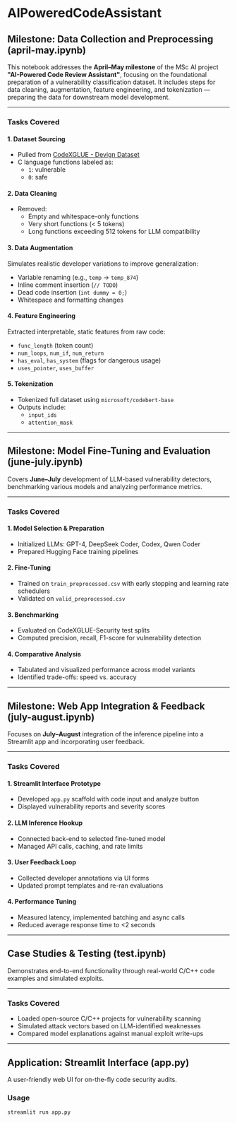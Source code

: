 # AIPoweredCodeAssistant

## Milestone: Data Collection and Preprocessing (april-may.ipynb)

This notebook addresses the **April–May milestone** of the MSc AI project **"AI-Powered Code Review Assistant"**, focusing on the foundational preparation of a vulnerability classification dataset. It includes steps for data cleaning, augmentation, feature engineering, and tokenization — preparing the data for downstream model development.

---

### Tasks Covered

#### 1. Dataset Sourcing

- Pulled from [CodeXGLUE - Devign Dataset](https://huggingface.co/datasets/code_x_glue_cc_defect_detection)  
- C language functions labeled as:  
  - `1`: vulnerable  
  - `0`: safe

#### 2. Data Cleaning

- Removed:  
  - Empty and whitespace-only functions  
  - Very short functions (< 5 tokens)  
  - Long functions exceeding 512 tokens for LLM compatibility

#### 3. Data Augmentation

Simulates realistic developer variations to improve generalization:

- Variable renaming (e.g., `temp` → `temp_874`)  
- Inline comment insertion (`// TODO`)  
- Dead code insertion (`int dummy = 0;`)  
- Whitespace and formatting changes

#### 4. Feature Engineering

Extracted interpretable, static features from raw code:

- `func_length` (token count)  
- `num_loops`, `num_if`, `num_return`  
- `has_eval`, `has_system` (flags for dangerous usage)  
- `uses_pointer`, `uses_buffer`

#### 5. Tokenization

- Tokenized full dataset using `microsoft/codebert-base`  
- Outputs include:  
  - `input_ids`  
  - `attention_mask`

---

## Milestone: Model Fine-Tuning and Evaluation (june-july.ipynb)

Covers **June–July** development of LLM-based vulnerability detectors, benchmarking various models and analyzing performance metrics.

---

### Tasks Covered

#### 1. Model Selection & Preparation

- Initialized LLMs: GPT-4, DeepSeek Coder, Codex, Qwen Coder  
- Prepared Hugging Face training pipelines

#### 2. Fine-Tuning

- Trained on `train_preprocessed.csv` with early stopping and learning rate schedulers  
- Validated on `valid_preprocessed.csv`

#### 3. Benchmarking

- Evaluated on CodeXGLUE-Security test splits  
- Computed precision, recall, F1-score for vulnerability detection

#### 4. Comparative Analysis

- Tabulated and visualized performance across model variants  
- Identified trade-offs: speed vs. accuracy

---

## Milestone: Web App Integration & Feedback (july-august.ipynb)

Focuses on **July–August** integration of the inference pipeline into a Streamlit app and incorporating user feedback.

---

### Tasks Covered

#### 1. Streamlit Interface Prototype

- Developed `app.py` scaffold with code input and analyze button  
- Displayed vulnerability reports and severity scores

#### 2. LLM Inference Hookup

- Connected back-end to selected fine-tuned model  
- Managed API calls, caching, and rate limits

#### 3. User Feedback Loop

- Collected developer annotations via UI forms  
- Updated prompt templates and re-ran evaluations

#### 4. Performance Tuning

- Measured latency, implemented batching and async calls  
- Reduced average response time to <2 seconds

---

## Case Studies & Testing (test.ipynb)

Demonstrates end-to-end functionality through real-world C/C++ code examples and simulated exploits.

---

### Tasks Covered

- Loaded open-source C/C++ projects for vulnerability scanning  
- Simulated attack vectors based on LLM-identified weaknesses  
- Compared model explanations against manual exploit write-ups

---

## Application: Streamlit Interface (app.py)

A user-friendly web UI for on-the-fly code security audits.

### Usage

```bash
streamlit run app.py

